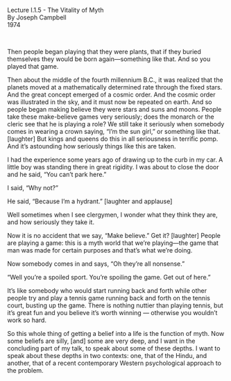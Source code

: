 Lecture I.1.5 - The Vitality of Myth    
By Joseph Campbell    
1974    

&nbsp;

Then people began playing that they were plants, that if they buried themselves they would be born again—something like that. And so you played that game.

Then about the middle of the fourth millennium B.C., it was realized that the planets moved at a mathematically determined rate through the fixed stars. And the great concept emerged of a cosmic order. And the cosmic order was illustrated in the sky, and it must now be repeated on earth. And so people began making believe they were stars and suns and moons.
People take these make-believe games very seriously; does the monarch or the cleric see that he is playing a role?
We still take it seriously when somebody comes in wearing a crown saying, “I’m the sun girl,” or something like that. [laughter] But kings and queens do this in all seriousness in terrific pomp. And it’s astounding how seriously things like this are taken.

I had the experience some years ago of drawing up to the curb in my car. A little boy was standing there in great rigidity. I was about to close the door and he said, “You can’t park here.”

I said, “Why not?”

He said, “Because I’m a hydrant.” [laughter and applause]

Well sometimes when I see clergymen, I wonder what they think they are, and how seriously they take it.

Now it is no accident that we say, “Make believe.” Get it? [laughter] People are playing a game: this is a myth world that we’re playing—the game that man was made for certain purposes and that’s what we’re doing.

Now somebody comes in and says, “Oh they’re all nonsense.”

“Well you’re a spoiled sport. You’re spoiling the game. Get out of here.”

It’s like somebody who would start running back and forth while other people try and play a tennis game running back and forth on the tennis court, busting up the game. There is nothing nuttier than playing tennis, but it’s great fun and you believe it’s worth winning — otherwise you wouldn’t work so hard.

So this whole thing of getting a belief into a life is the function of myth. Now some beliefs are silly, [and] some are very deep, and I want in the concluding part of my talk, to speak about some of these depths. I want to speak about these depths in two contexts: one, that of the Hindu, and another, that of a recent contemporary Western psychological approach to the problem.


